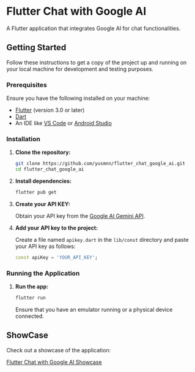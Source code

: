# Flutter Chat with Google AI

A Flutter application that integrates Google AI for chat functionalities.

## Getting Started

Follow these instructions to get a copy of the project up and running on your local machine for development and testing purposes.

### Prerequisites

Ensure you have the following installed on your machine:

- [Flutter](https://flutter.dev/docs/get-started/install) (version 3.0 or later)
- [Dart](https://dart.dev/get-dart)
- An IDE like [VS Code](https://code.visualstudio.com/) or [Android Studio](https://developer.android.com/studio)

### Installation

1. **Clone the repository:**

   ```sh
   git clone https://github.com/yusmnn/flutter_chat_google_ai.git
   cd flutter_chat_google_ai
   ```

2. **Install dependencies:**

   ```sh
   flutter pub get
   ```

3. **Create your API KEY:**

   Obtain your API key from the [Google AI Gemini API](https://ai.google.dev/gemini-api/docs/api-key).

4. **Add your API key to the project:**

   Create a file named `apikey.dart` in the `lib/const` directory and paste your API key as follows:

   ```dart
   const apiKey = 'YOUR_API_KEY';
   ```

### Running the Application

1. **Run the app:**

   ```sh
   flutter run
   ```

   Ensure that you have an emulator running or a physical device connected.

## ShowCase

Check out a showcase of the application:

[Flutter Chat with Google AI Showcase](https://github.com/yusmnn/flutter_chat_google_ai/assets/76932249/4aa961e4-5ba9-421e-a487-63a9aa7de9d0)
